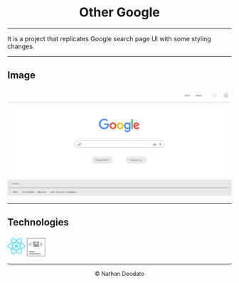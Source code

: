 <h1 style='text-align: center;'>
    Other Google
</h1>

<hr>

<p>
    It is a project that replicates Google search page UI with some styling changes.
</p>

<hr>

<h2 style='font-size: 1.5em;'>
    Image
</h2>
<img src='src\assets\OtherGoogle - Web.png'></img>

<hr>

<h2 style='font-size: 1.5em;'>
    Technologies
</h2>
<img src='src\assets\react.svg' style='width: 8%;'></img>
<img src='src\assets\styled-components.svg' style='width: 8%;'></img>

<hr>

<p style='text-align: center; font-size: 0.9em;'>
    © Nathan Deodato
</p>
